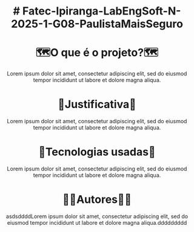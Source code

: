 <h1 align="center">
# Fatec-Ipiranga-LabEngSoft-N-2025-1-G08-PaulistaMaisSeguro
</h1>
<h1 align="center">
  🗺️O que é o projeto?🗺️ 
</h1>
<p align="center">
  Lorem ipsum dolor sit amet, consectetur adipiscing elit, sed do eiusmod tempor incididunt ut labore et dolore magna aliqua.
</p>

<h1 align="center">
  🎯Justificativa🎯
</h1>
<p align="center">
  Lorem ipsum dolor sit amet, consectetur adipiscing elit, sed do eiusmod tempor incididunt ut labore et dolore magna aliqua.
</p>

<h1 align="center">
  🧩Tecnologias usadas🧩
</h1>
<p align="center">
  Lorem ipsum dolor sit amet, consectetur adipiscing elit, sed do eiusmod tempor incididunt ut labore et dolore magna aliqua.
</p>

<h1 align="center">
  🧙‍♂️Autores🧙‍♂️
</h1>
<p align="center">
  asdsddddLorem ipsum dolor sit amet, consectetur adipiscing elit, sed do eiusmod tempor incididunt ut labore et dolore magna aliqua.ddddddddd
</p>
